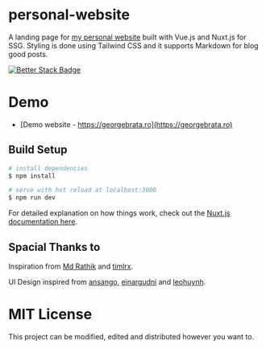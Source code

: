 # personal-website
A landing page for [my personal website](https://georgebrata.ro) built with Vue.js and Nuxt.js for SSG. Styling is done using Tailwind CSS and it supports Markdown for blog good posts.

[![Better Stack Badge](https://uptime.betterstack.com/status-badges/v1/monitor/vssp.svg)](https://uptime.betterstack.com/?utm_source=status_badge)

# Demo

- [Demo website - https://georgebrata.ro](https://georgebrata.ro)

## Build Setup

```bash
# install dependencies
$ npm install

# serve with hot reload at localhost:3000
$ npm run dev

```

For detailed explanation on how things work, check out the [Nuxt.js documentation here](https://nuxtjs.org).


## Spacial Thanks to
Inspiration from [Md Rathik](https://github.com/mdrathik/nuxtjs-tailwind-blog) and [timlrx](https://github.com/timlrx/tailwind-nextjs-starter-blog).

UI Design inspired from [ansango](https://github.com/ansango/resume), [einargudni](https://www.einargudni.com/projects) and [leohuynh](https://www.leohuynh.dev).

# MIT License
This project can be modified, edited and distributed however you want to.
